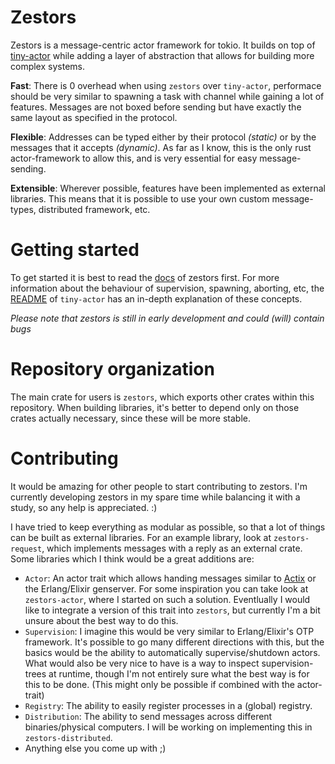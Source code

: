 
# Zestors
Zestors is a message-centric actor framework for tokio. It builds on top of [tiny-actor](https://github.com/jvdwrf/tiny-actor) while adding a layer of abstraction that allows for building more complex systems. 

**Fast**: There is 0 overhead when using `zestors` over `tiny-actor`, performace should be very similar to spawning a task with channel while gaining a lot of features. Messages are not boxed before sending but have exactly the same layout as specified in the protocol.

**Flexible**: Addresses can be typed either by their protocol *(static)* or by the messages that it accepts *(dynamic)*. As far as I know, this is the only rust actor-framework to allow this, and is very essential for easy message-sending.

**Extensible**: Wherever possible, features have been implemented as external libraries. This means that it is possible to use your own custom message-types, distributed framework, etc.

# Getting started
To get started it is best to read the [docs](https://docs.rs/zestors/0.0.1/zestors/) of zestors first. For more information about the behaviour of supervision, spawning, aborting, etc, the [README](https://github.com/jvdwrf/tiny-actor/blob/main/README.md) of `tiny-actor` has an in-depth explanation of these concepts.

*Please note that zestors is still in early development and could (will) contain bugs*

# Repository organization
The main crate for users is `zestors`, which exports other crates within this repository. When building libraries, it's better to depend only on those crates actually necessary, since these will be more stable.

# Contributing
It would be amazing for other people to start contributing to zestors. I'm currently developing zestors in my spare time while balancing it with a study, so any help is appreciated. :)

I have tried to keep everything as modular as possible, so that a lot of things can be built as external libraries. For an example library, look at `zestors-request`, which implements messages with a reply as an external crate. Some libraries which I think would be a great additions are:
- `Actor`: An actor trait which allows handing messages similar to [Actix](https://docs.rs/actix/0.13.0/actix/) or the Erlang/Elixir genserver. For some inspiration you can take look at `zestors-actor`, where I started on such a solution. Eventlually I would like to integrate a version of this trait into `zestors`, but currently I'm a bit unsure about the best way to do this.
- `Supervision`: I imagine this would be very similar to Erlang/Elixir's OTP framework. It's possible to go many different directions with this, but the basics would be the ability to automatically supervise/shutdown actors. What would also be very nice to have is a way to inspect supervision-trees at runtime, though I'm not entirely sure what the best way is for this to be done. (This might only be possible if combined with the actor-trait)
- `Registry`: The ability to easily register processes in a (global) registry.
- `Distribution`: The ability to send messages across different binaries/physical computers. I will be working on implementing this in `zestors-distributed`.
- Anything else you come up with ;)